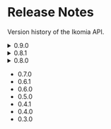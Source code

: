 # Release Notes

Version history of the Ikomia API.

<details>
  <summary>0.9.0</summary>
  
</details>

<details>
  <summary>0.8.1</summary>
  
___
**Improvements**:
- Timeout support while writing videos
- Add Python bindings for executeActions() for classes inheriting ikomia.core.CWorkflowTask
- Add download method in ikomia.core.CWorkflowTask
- Improve logging system
- Update and fix documentation
- Let training task starts if Tensorboard initialization failed

**Bug fixes**:
- Manage invalid ID passed to ikomia.dataprocess.CWorkflow.getTask()
- Fix legend image for semantic segmentation output
- Auto-completion process skip invalid plugins
- ...
___
</details>

<details>
  <summary>0.8.0</summary>
  
___
**New features**:
- New algorithms from the Ikomia HUB: YoloV7,  Open MMlab object detection, SparseInst (training and inference)
- Add filtering tasks for object detection, instance segmentation and semantic segmentation
- Add display for text data (Python data dict output for example)
- Add feature to blacklist Python packages that confict with Ikomia built-in packages
- Manage new workflow I/O: object detection, instance segmentation, semantic segmentation
- Add automatic I/O conversion between different types (ex: object detection output -> graphics input)


**Improvements**:
- Manage compilation architecture for C++ algorithms from Ikomia HUB


**Bug fixes**:
- Disable Tensorboard auto-start to avoid algorithm installation failure
- ...
___
___
</details>

* 0.7.0
* 0.6.1
* 0.6.0
* 0.5.0
* 0.4.1
* 0.4.0
* 0.3.0

